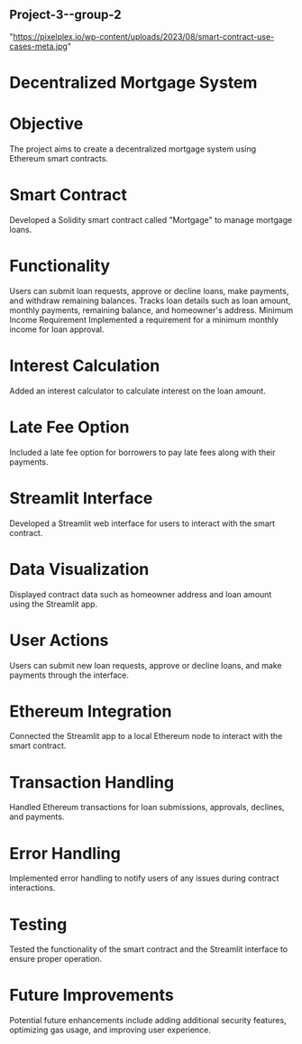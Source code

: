 ## Project-3--group-2

"https://pixelplex.io/wp-content/uploads/2023/08/smart-contract-use-cases-meta.jpg"

# Decentralized Mortgage System
# Objective
The project aims to create a decentralized mortgage system using Ethereum smart contracts.

# Smart Contract
Developed a Solidity smart contract called "Mortgage" to manage mortgage loans.


# Functionality
Users can submit loan requests, approve or decline loans, make payments, and withdraw remaining balances.
Tracks loan details such as loan amount, monthly payments, remaining balance, and homeowner's address.
Minimum Income Requirement
Implemented a requirement for a minimum monthly income for loan approval.

# Interest Calculation
Added an interest calculator to calculate interest on the loan amount.

# Late Fee Option
Included a late fee option for borrowers to pay late fees along with their payments.

# Streamlit Interface
Developed a Streamlit web interface for users to interact with the smart contract.

# Data Visualization
Displayed contract data such as homeowner address and loan amount using the Streamlit app.

# User Actions
Users can submit new loan requests, approve or decline loans, and make payments through the interface.

# Ethereum Integration
Connected the Streamlit app to a local Ethereum node to interact with the smart contract.

# Transaction Handling
Handled Ethereum transactions for loan submissions, approvals, declines, and payments.

# Error Handling
Implemented error handling to notify users of any issues during contract interactions.

# Testing
Tested the functionality of the smart contract and the Streamlit interface to ensure proper operation.

# Future Improvements
Potential future enhancements include adding additional security features, optimizing gas usage, and improving user experience.
